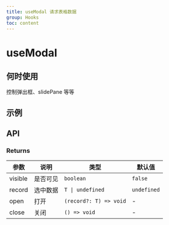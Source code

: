 ```yaml
---
title: useModal 请求表格数据
group: Hooks
toc: content
---
```


# useModal

## 何时使用

控制弹出框、slidePane 等等

## 示例

<code src="./demos/basic.tsx" title="基础使用"></code>

## API

### Returns

| 参数    | 说明     | 类型                   | 默认值      |
| ------- | -------- | ---------------------- | ----------- |
| visible | 是否可见 | `boolean`              | `false`     |
| record  | 选中数据 | `T \| undefined`       | `undefined` |
| open    | 打开     | `(record?: T) => void` | -           |
| close   | 关闭     | `() => void`           | -           |
